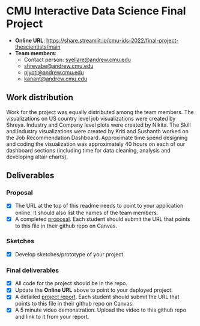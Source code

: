 # CMU Interactive Data Science Final Project

* **Online URL**: https://share.streamlit.io/cmu-ids-2022/final-project-thescientists/main
* **Team members**:
  * Contact person: syellare@andrew.cmu.edu
  * shreyabe@andrew.cmu.edu
  * njyoti@andrew.cmu.edu
  * kanant@andrew.cmu.edu

## Work distribution

Work for the project was equally distributed among the team members. The visualizations on US country level job visualizations were created by Shreya. Industry and Company level plots were created by Nikita. The Skill and Industry visualizations were created by Kriti and Sushanth worked on the Job Recommendation Dashboard. Approximate time spend designing and coding the visualization was approximately 40 hours on each of our dashboard sections (including time for data cleaning, analysis and developing altair charts).


## Deliverables

### Proposal

- [x] The URL at the top of this readme needs to point to your application online. It should also list the names of the team members.
- [x] A completed [proposal](Proposal.md). Each student should submit the URL that points to this file in their github repo on Canvas.

### Sketches

- [x] Develop sketches/prototype of your project.

### Final deliverables

- [x] All code for the project should be in the repo.
- [x] Update the **Online URL** above to point to your deployed project.
- [x] A detailed [project report](Report.md).  Each student should submit the URL that points to this file in their github repo on Canvas.
- [x] A 5 minute video demonstration.  Upload the video to this github repo and link to it from your report.
